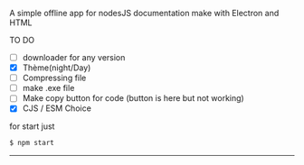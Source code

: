 A simple offline app for nodesJS documentation make with Electron and HTML

TO DO
- [ ] downloader for any version
- [x] Thème(night/Day)
- [ ] Compressing file
- [ ] make .exe file
- [ ] Make copy button for code (button is here but not working)
- [x] CJS / ESM Choice

for start just
```bash
$ npm start
```
---------------------
